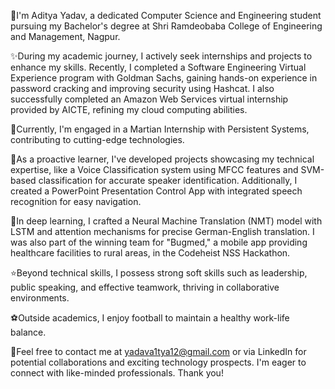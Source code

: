 👋I'm Aditya Yadav, a dedicated Computer Science and Engineering student pursuing my Bachelor's degree at Shri Ramdeobaba College of Engineering and Management, Nagpur.

✨During my academic journey, I actively seek internships and projects to enhance my skills. Recently, I completed a Software Engineering Virtual Experience program with Goldman Sachs, gaining hands-on experience in password cracking and improving security using Hashcat. I also successfully completed an Amazon Web Services virtual internship provided by AICTE, refining my cloud computing abilities.

🌟Currently, I'm engaged in a Martian Internship with Persistent Systems, contributing to cutting-edge technologies.

🌟As a proactive learner, I've developed projects showcasing my technical expertise, like a Voice Classification system using MFCC features and SVM-based classification for accurate speaker identification. Additionally, I created a PowerPoint Presentation Control App with integrated speech recognition for easy navigation.

🌟In deep learning, I crafted a Neural Machine Translation (NMT) model with LSTM and attention mechanisms for precise German-English translation. I was also part of the winning team for "Bugmed," a mobile app providing healthcare facilities to rural areas, in the Codeheist NSS Hackathon.

⭐Beyond technical skills, I possess strong soft skills such as leadership, public speaking, and effective teamwork, thriving in collaborative environments.

⚽Outside academics, I enjoy football to maintain a healthy work-life balance.

📧Feel free to contact me at yadava1tya12@gmail.com or via LinkedIn for potential collaborations and exciting technology prospects. I'm eager to connect with like-minded professionals. Thank you!
